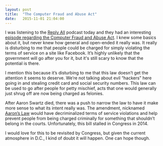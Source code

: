 ```yaml
---
layout: post
title:  "The Computer Fraud and Abuse Act"
date:   2015-11-01 21:04:00
---
```


I was listening to the <a href="https://gimletmedia.com/show/reply-all/" target="_blank" rel="noopener">Reply All</a> podcast today and they had an interesting <a href="https://gimletmedia.com/episode/43-the-law-that-sticks/" target="_blank" rel="noopener">episode regarding the Computer Fraud and Abuse Act</a>.  I knew some basics about it, but never knew how general and open-ended it really was.  It really is disturbing to me that people could be charged for simply violating the terms of service on a site like Facebook.  It’s highly unlikely that the government will go after you for it, but it's still scary to know that the potential is there.

I mention this because it’s disturbing to me that this law doesn’t get the attention it seems to deserve.  We’re not talking about evil “hackers” here going in and stealing credit card and social security numbers.  This law can be used to go after people for petty mischief, acts that one would generally just shrug off are now being charged as felonies.

After Aaron Swartz died, there was a push to narrow the law to have it make more sense to what its intent really was.  The amendment, nicknamed <a href="https://en.wikipedia.org/w/index.php?title=Computer_Fraud_and_Abuse_Act&amp;redirect=no#Aaron_Swartz" target="_blank" rel="noopener">Aaron’s Law</a> would have decriminalized terms of service violations and help prevent people from being charged criminally for something that shouldn’t belong in the courts.  Unfortunately, this bill stalled in Congress in 2014.

I would love for this to be revisited by Congress, but given the current atmosphere in D.C., I kind of doubt it will happen.  One can hope though.
